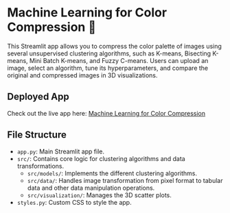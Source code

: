 # Machine Learning for Color Compression 🎨

This Streamlit app allows you to compress the color palette of images using several unsupervised clustering algorithms, such as K-means, Bisecting K-means, Mini Batch K-means, and Fuzzy C-means. Users can upload an image, select an algorithm, tune its hyperparameters, and compare the original and compressed images in 3D visualizations.

## Deployed App
Check out the live app here: [Machine Learning for Color Compression](https://color-compression.streamlit.app/)

## File Structure
- `app.py`: Main Streamlit app file.
- `src/`: Contains core logic for clustering algorithms and data transformations.
  - `src/models/`: Implements the different clustering algorithms.
  - `src/data/`: Handles image transformation from pixel format to tabular data and other data manipulation operations.
  - `src/visualization/`: Manages the 3D scatter plots.
- `styles.py`: Custom CSS to style the app.
